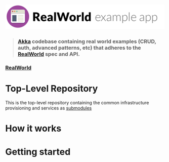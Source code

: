 # ![RealWorld Example App](logo.png)

> ### [Akka](https://doc.akka.io/docs/akka/current/index.html?language=scala&_ga=2.53484269.439219745.1652308534-733480824.1649031211) codebase containing real world examples (CRUD, auth, advanced patterns, etc) that adheres to the [RealWorld](https://github.com/gothinkster/realworld) spec and API.


### [RealWorld](https://github.com/gothinkster/realworld)

# Top-Level Repository

This is the top-level repository containing the common infrastructure provisioning and services as [submodules](https://git-scm.com/book/en/v2/Git-Tools-Submodules)

# How it works

> 

# Getting started
